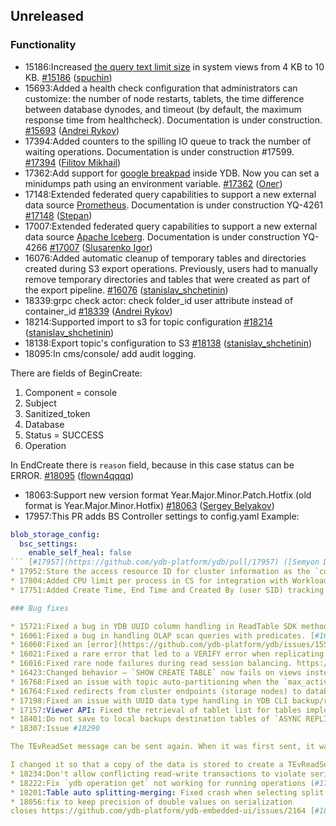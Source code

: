 ## Unreleased

### Functionality

* 15186:Increased [the query text limit size](../dev/system-views#query-metrics) in system views from 4 KB to 10 KB. [#15186](https://github.com/ydb-platform/ydb/pull/15186) ([spuchin](https://github.com/spuchin))
* 15693:Added a health check configuration that administrators can customize: the number of node restarts, tablets, the time difference between database dynodes,
and timeout (by default, the maximum response time from healthcheck). Documentation is under construction. [#15693](https://github.com/ydb-platform/ydb/pull/15693) ([Andrei Rykov](https://github.com/StekPerepolnen))
* 17394:Added counters to the spilling IO queue to track the number of waiting operations. Documentation is under construction #17599. [#17394](https://github.com/ydb-platform/ydb/pull/17394) ([Filitov Mikhail](https://github.com/lll-phill-lll))
* 17362:Add support for [google breakpad](https://chromium.googlesource.com/breakpad/breakpad) inside YDB. Now you can set a minidumps path using an environment variable.
[#17362](https://github.com/ydb-platform/ydb/pull/17362) ([Олег](https://github.com/iddqdex))
* 17148:Extended federated query capabilities to support a new external data source [Prometheus](https://en.wikipedia.org/wiki/Prometheus_(software)). Documentation is under construction YQ-4261 [#17148](https://github.com/ydb-platform/ydb/pull/17148) ([Stepan](https://github.com/pstpn))
* 17007:Extended federated query capabilities to support a new external data source [Apache Iceberg](https://iceberg.apache.org). Documentation is under construction YQ-4266 [#17007](https://github.com/ydb-platform/ydb/pull/17007) ([Slusarenko Igor](https://github.com/buhtr))
* 16076:Added automatic cleanup of temporary tables and directories created during S3 export operations. Previously, users had to manually remove temporary directories and tables that were created as part of the export pipeline. [#16076](https://github.com/ydb-platform/ydb/pull/16076) ([stanislav_shchetinin](https://github.com/stanislav-shchetinin))
* 18339:grpc check actor: check folder_id user attribute instead of container_id [#18339](https://github.com/ydb-platform/ydb/pull/18339) ([Andrei Rykov](https://github.com/StekPerepolnen))
* 18214:Supported import to s3 for topic configuration [#18214](https://github.com/ydb-platform/ydb/pull/18214) ([stanislav_shchetinin](https://github.com/stanislav-shchetinin))
* 18138:Export topic's configuration to S3 [#18138](https://github.com/ydb-platform/ydb/pull/18138) ([stanislav_shchetinin](https://github.com/stanislav-shchetinin))
* 18095:In cms/console/ add audit logging.

There are fields of BeginCreate:
1. Component = console
2. Subject
3. Sanitized_token
4. Database
5. Status = SUCCESS
6. Operation

In EndCreate there is `reason` field, because in this case status can be ERROR. [#18095](https://github.com/ydb-platform/ydb/pull/18095) ([flown4qqqq](https://github.com/flown4qqqq))
* 18063:Support new version format Year.Major.Minor.Patch.Hotfix (old format is Year.Major.Minor.Hotfix) [#18063](https://github.com/ydb-platform/ydb/pull/18063) ([Sergey Belyakov](https://github.com/serbel324))
* 17957:This PR adds BS Controller settings to config.yaml
Example:

```yaml
blob_storage_config:
  bsc_settings:
    enable_self_heal: false
``` [#17957](https://github.com/ydb-platform/ydb/pull/17957) ([Semyon Danilov](https://github.com/SammyVimes))
* 17952:Store the access resource ID for cluster information as the `container_id` user attribute in the root database. Users can check permissions on this resource to access cluster-related information. [#17952](https://github.com/ydb-platform/ydb/pull/17952) ([Andrei Rykov](https://github.com/StekPerepolnen))
* 17804:Added CPU limit per process in CS for integration with Workload Manager [#17804](https://github.com/ydb-platform/ydb/pull/17804) ([Pisarenko Grigoriy](https://github.com/GrigoriyPA))
* 17751:Added Create Time, End Time and Created By (user SID) tracking for BuildIndex operations. [#17751](https://github.com/ydb-platform/ydb/pull/17751) ([Vitaliy Filippov](https://github.com/vitalif))

### Bug fixes

* 15721:Fixed a bug in YDB UUID column handling in ReadTable SDK method. [#15721](https://github.com/ydb-platform/ydb/pull/15721) ([Ivan Nikolaev](https://github.com/lex007in))
* 16061:Fixed a bug in handling OLAP scan queries with predicates. [#16061](https://github.com/ydb-platform/ydb/pull/16061) ([Semyon](https://github.com/swalrus1))
* 16060:Fixed an [error](https://github.com/ydb-platform/ydb/issues/15551) that caused the **RETURNING** clause  work incorrectly with INSERT/UPSERT operations. [#16060](https://github.com/ydb-platform/ydb/pull/16060) ([Vitalii Gridnev](https://github.com/gridnevvvit))
* 16021:Fixed a rare error that led to a VERIFY error when replicating data. #10650 [#16021](https://github.com/ydb-platform/ydb/pull/16021) ([Alexander Rutkovsky](https://github.com/alexvru))
* 16016:Fixed rare node failures during read session balancing. https://github.com/ydb-platform/ydb/issues/16017 [#16016](https://github.com/ydb-platform/ydb/pull/16016) ([Nikolay Shestakov](https://github.com/nshestakov))
* 16423:Changed behavior — `SHOW CREATE TABLE` now fails on views instead of producing wrong output. [#16423](https://github.com/ydb-platform/ydb/pull/16423) ([Daniil Demin](https://github.com/jepett0))
* 16768:Fixed an issue with topic auto-partitioning when the `max_active_partition` configuration parameter was set via the `ALTER TOPIC` statement. [#16768](https://github.com/ydb-platform/ydb/pull/16768) ([Nikolay Shestakov](https://github.com/nshestakov))
* 16764:Fixed redirects from cluster endpoints (storage nodes) to database nodes, resolving inconsistent behavior where some system tables were not visible. #16763 [#16764](https://github.com/ydb-platform/ydb/pull/16764) ([Alexey Efimov](https://github.com/adameat))
* 17198:Fixed an issue with UUID data type handling in YDB CLI backup/restore operations. [#17198](https://github.com/ydb-platform/ydb/pull/17198) ([Semyon Danilov](https://github.com/SammyVimes))
* 17157:Viewer API: Fixed the retrieval of tablet list for tables implementing secondary indexes. #17103 [#17157](https://github.com/ydb-platform/ydb/pull/17157) ([Alexey Efimov](https://github.com/adameat))
* 18401:Do not save to local backups destination tables of `ASYNC REPLICATION` and its changefeeds. It prevents duplication of changefeeds and reduces the amount of space the backup takes on disk. [#18401](https://github.com/ydb-platform/ydb/pull/18401) ([Daniil Demin](https://github.com/jepett0))
* 18307:Issue #18290

The TEvReadSet message can be sent again. When it was first sent, it was serialized and stored as a string. It turned out that the serialized message takes up a lot of memory space. For transactions with a large number of participants, this takes up a lot of space.

I changed it so that a copy of the data is stored to create a TEvReadSet when resending. [#18307](https://github.com/ydb-platform/ydb/pull/18307) ([Alek5andr-Kotov](https://github.com/Alek5andr-Kotov))
* 18234:Don't allow conflicting read-write transactions to violate serializability after shard restarts. Fixes #18065. [#18234](https://github.com/ydb-platform/ydb/pull/18234) ([Aleksei Borzenkov](https://github.com/snaury))
* 18222:Fix `ydb operation get` not working for running operations (#17001) [#18222](https://github.com/ydb-platform/ydb/pull/18222) ([Vitaliy Filippov](https://github.com/vitalif))
* 18201:Table auto splitting-merging: Fixed crash when selecting split key from access samples containing a mix of full key and key prefix operations (e.g. exact/range reads). [#18201](https://github.com/ydb-platform/ydb/pull/18201) ([ijon](https://github.com/ijon))
* 18056:fix to keep precision of double values on serialization
closes https://github.com/ydb-platform/ydb-embedded-ui/issues/2164 [#18056](https://github.com/ydb-platform/ydb/pull/18056) ([Alexey Efimov](https://github.com/adameat))

